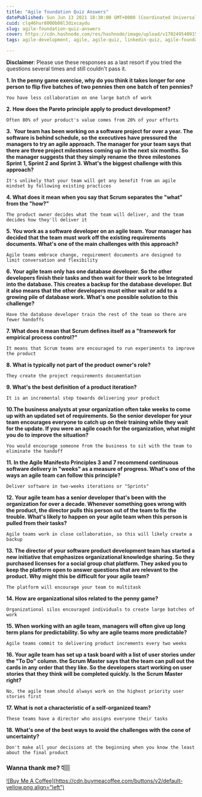 ```yaml
---
title: "Agile foundation Quiz Answers"
datePublished: Sun Jun 13 2021 18:30:00 GMT+0000 (Coordinated Universal Time)
cuid: clq46hur8000b08l3dixcaydu
slug: agile-foundation-quiz-answers
cover: https://cdn.hashnode.com/res/hashnode/image/upload/v1702495409153/e18c276f-b0ee-4760-b9cc-1fbe2cfdd97c.png
tags: agile-development, agile, agile-quiz, linkedin-quiz, agile-foundation

---
```


**Disclaimer**: Please use these responses as a last resort if you tried the questions several times and still couldn't pass it.

**1\. In the penny game exercise, why do you think it takes longer for one person to flip five batches of two pennies then one batch of ten pennies?**

`You have less collaboration on one large batch of work`

**2. How does the Pareto principle apply to product development?**

`Often 80% of your product's value comes from 20% of your efforts`

**3.  Your team has been working on a software project for over a year. The software is behind schedule, so the executives have pressured the managers to try an agile approach. The manager for your team says that there are three project milestones coming up in the next six months. So the manager suggests that they simply rename the three milestones Sprint 1, Sprint 2 and Sprint 3. What's the biggest challenge with this approach?**

`It's unlikely that your team will get any benefit from an agile mindset by following existing practices`

**4\. What does it mean when you say that Scrum separates the "what" from the "how?"**

`The product owner decides what the team will deliver, and the team decides how they'll deliver it`

**5. You work as a software developer on an agile team. Your manager has decided that the team must work off the existing requirements documents. What's one of the main challenges with this approach?**

`Agile teams embrace change, requirement documents are designed to limit conversation and flexibility`

**6. Your agile team only has one database developer. So the other developers finish their tasks and then wait for their work to be Integrated into the database. This creates a backup for the database developer. But it also means that the other developers must either wait or add to a growing pile of database work. What's one possible solution to this challenge?**

`Have the database developer train the rest of the team so there are fewer handoffs`

**7\. What does it mean that Scrum defines itself as a "framework for empirical process control?"**

`It means that Scrum teams are encouraged to run experiments to improve the product`

**8. What is typically not part of the product owner's role?**

`They create the project requirements documentation`

**9\. What's the best definition of a product iteration?**

`It is an incremental step towards delivering your product`

**10.The business analysts at your organization often take weeks to come up with an updated set of requirements. So the senior developer for your team encourages everyone to catch up on their training while they wait for the update. If you were an agile coach for the organization, what might you do to improve the situation?**

`You would encourage someone from the business to sit with the team to eliminate the handoff`

**11\. In the Agile Manifesto Principles 3 and 7 recommend continuous software delivery in "weeks" as a measure of progress. What's one of the ways an agile team can follow this principle?**

`Deliver software in two-weeks iterations or "Sprints"`

**12. Your agile team has a senior developer that's been with the organization for over a decade. Whenever something goes wrong with the product, the director pulls this person out of the team to fix the trouble. What's likely to happen on your agile team when this person is pulled from their tasks?**

`Agile teams work in close collaboration, so this will likely create a backup`

**13\. The director of your software product development team has started a new initiative that emphasizes organizational knowledge sharing. So they purchased licenses for a social group chat platform. They asked you to keep the platform open to answer questions that are relevant to the product. Why might this be difficult for your agile team?**

`The platform will encourage your team to multitask`

**14. How are organizational silos related to the penny game?**

`Organizational silos encouraged individuals to create large batches of work`

**15\. When working with an agile team, managers will often give up long term plans for predictability. So why are agile teams more predictable?**

`Agile teams commit to delivering product increments every two weeks`

**16. Your agile team has set up a task board with a list of user stories under the "To Do" column. the Scrum Master says that the team can pull out the cards in any order that they like. So the developers start working on user stories that they think will be completed quickly. Is the Scrum Master right?**

`No, the agile team should always work on the highest priority user stories first`

**17\. What is not a characteristic of a self-organized team?**

`These teams have a director who assigns everyone their tasks`

**18\. What's one of the best ways to avoid the challenges with the cone of uncertainty?**

`Don't make all your decisions at the beginning when you know the least about the final product`

### Wanna thank me? 👇🏼

[![Buy Me A Coffee](https://cdn.buymeacoffee.com/buttons/v2/default-yellow.png align="left")](https://www.buymeacoffee.com/techswitch)